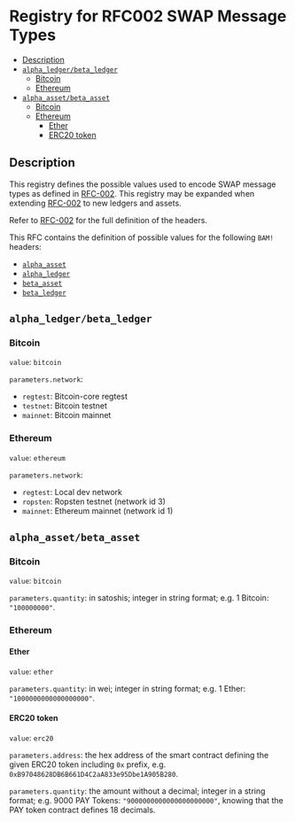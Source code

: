 # Registry for RFC002 SWAP Message Types

<!-- toc -->

- [Description](#description)
- [`alpha_ledger/beta_ledger`](#alpha_ledgerbeta_ledger)
  * [Bitcoin](#bitcoin)
  * [Ethereum](#ethereum)
- [`alpha_asset/beta_asset`](#alpha_assetbeta_asset)
  * [Bitcoin](#bitcoin-1)
  * [Ethereum](#ethereum-1)
    + [Ether](#ether)
    + [ERC20 token](#erc20-token)

<!-- tocstop -->

## Description

This registry defines the possible values used to encode SWAP message types as defined in [RFC-002](./RFC-002-SWAP.md).
This registry may be expanded when extending [RFC-002](./RFC-002-SWAP.md) to new ledgers and assets.

Refer to [RFC-002](./RFC-002-SWAP.md) for the full definition of the headers.

This RFC contains the definition of possible values for the following `BAM!` headers:
- [`alpha_asset`](#alpha_assetbeta_asset)
- [`alpha_ledger`](#alpha_ledgerbeta_ledger)
- [`beta_asset`](#alpha_assetbeta_asset)
- [`beta_ledger`](#alpha_ledgerbeta_ledger)

## `alpha_ledger/beta_ledger`

### Bitcoin

`value`: `bitcoin`

`parameters.network`:
- `regtest`: Bitcoin-core regtest
- `testnet`: Bitcoin testnet
- `mainnet`: Bitcoin mainnet <!-- TODO: issue to be opened as it's currently "Bitcoin" because of rust bitcoin -->

### Ethereum

`value`: `ethereum`

`parameters.network`:
- `regtest`: Local dev network <!-- TODO: Issue needed as not supported -->
- `ropsten`: Ropsten testnet (network id 3)
- `mainnet`: Ethereum mainnet (network id 1)

## `alpha_asset/beta_asset`

### Bitcoin

`value`: `bitcoin`

`parameters.quantity`: in satoshis; integer in string format; e.g. 1 Bitcoin: `"100000000"`.

### Ethereum

#### Ether

`value`: `ether`

`parameters.quantity`: in wei; integer in string format; e.g. 1 Ether: `"1000000000000000000"`.

#### ERC20 token

`value`: `erc20`

`parameters.address`: the hex address of the smart contract defining the given ERC20 token including `0x` prefix, e.g. `0xB97048628DB6B661D4C2aA833e95Dbe1A905B280`.

`parameters.quantity`: the amount without a decimal; integer in a string format; e.g. 9000 PAY Tokens: `"9000000000000000000000"`, knowing that the PAY token contract defines 18 decimals.
